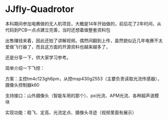 # JJfly-Quadrotor

本科期间参加电赛做的无人机项目，大概是14年开始做的，前后花了2年时间，从代码到PCB一点点建立完善，当时还想着做整套资料包

出售赚钱来着，因此还拍了讲解视频。偶然间翻到上传，虽然貌似近几年电赛不太爱做飞行器了，而且这方面的开源资料也越来越多了，

还是分享一下，供大家学习参考。

简单介绍一下飞控：

方案：主控tm4c123gh6pm，从控msp430g2553（主要负责读取光流传感器），摄像头控制器k60

支持接口：山外摄像头（智能车用的那个）、pxi光流、APM光流、各种超声波模块

实现功能：稳飞、定高、光流定点、摄像头寻迹（视频里面有展示）

